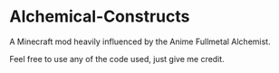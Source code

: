 # Alchemical-Constructs
A Minecraft mod heavily influenced by the Anime Fullmetal Alchemist.

Feel free to use any of the code used, just give me credit.

